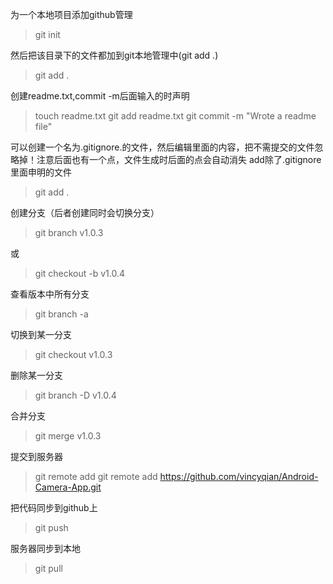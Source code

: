 
为一个本地项目添加github管理
>git init<br>

然后把该目录下的文件都加到git本地管理中(git add .)
>git add .

创建readme.txt,commit -m后面输入的时声明
> touch readme.txt
>git add readme.txt
>git commit -m "Wrote a readme file"

可以创建一个名为.gitignore.的文件，然后编辑里面的内容，把不需提交的文件忽略掉！注意后面也有一个点，文件生成时后面的点会自动消失
add除了.gitignore里面申明的文件
>git add .

创建分支（后者创建同时会切换分支）
>git branch v1.0.3 

或
>git checkout -b v1.0.4

查看版本中所有分支
>git branch -a

切换到某一分支
>git checkout v1.0.3

删除某一分支
>git branch -D v1.0.4

合并分支
>git merge v1.0.3

提交到服务器
>git remote add <name> <url>
>git remote add <Android-Camera-App > <https://github.com/vincyqian/Android-Camera-App.git>
  
把代码同步到github上
>git push

服务器同步到本地
>git pull












